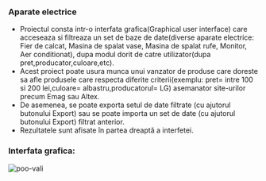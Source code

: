 ### Aparate electrice

-  Proiectul consta intr-o interfata grafica(Graphical user interface) care acceseaza si filtreaza un set de baze de date(diverse aparate electrice: Fier de calcat, Masina de spalat vase, Masina de spalat rufe, Monitor, Aer conditionat), dupa modul dorit de catre utilizator(dupa pret,producator,culoare,etc).
- Acest proiect poate usura munca unui vanzator de produse care doreste sa afle produsele care respecta diferite criterii(exemplu: pret= intre 100 si 200 lei,culoare= albastru,producatorul= LG) asemanator  site-urilor precum Emag sau Altex.
-  De asemenea, se poate exporta setul de date filtrate (cu ajutorul butonului Export) sau se poate importa un set de date (cu ajutorul butonului Export) filtrat anterior.
- Rezultatele sunt afisate în partea dreaptă a interfetei.

### Interfata grafica:

![poo-vali](https://user-images.githubusercontent.com/118570823/214905818-62d66693-1f89-4a8b-bbab-0781e70792e4.gif)
